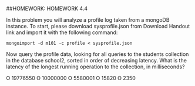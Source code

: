 ##HOMEWORK: HOMEWORK 4.4

In this problem you will analyze a profile log taken from a mongoDB instance. 
To start, please download sysprofile.json from Download Handout link and import it with the following command:

```
mongoimport -d m101 -c profile < sysprofile.json
```

Now query the profile data, looking for all queries to the students collection in the database school2, 
sorted in order of decreasing latency. What is the latency of the longest running operation to the collection, in milliseconds?

O 19776550
O 10000000
O 5580001
O 15820
O 2350